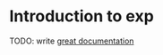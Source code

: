 # Introduction to exp

TODO: write [great documentation](http://jacobian.org/writing/what-to-write/)
